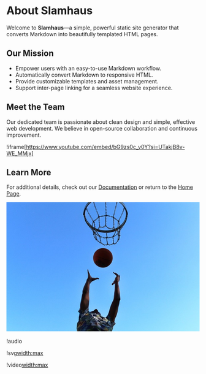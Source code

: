 # About Slamhaus

Welcome to **Slamhaus**—a simple, powerful static site generator that converts Markdown into beautifully templated HTML pages.

## Our Mission

- Empower users with an easy-to-use Markdown workflow.
- Automatically convert Markdown to responsive HTML.
- Provide customizable templates and asset management.
- Support inter-page linking for a seamless website experience.

## Meet the Team

Our dedicated team is passionate about clean design and simple, effective web development. We believe in open-source collaboration and continuous improvement.

!iframe[https://www.youtube.com/embed/bG9zs0c_v0Y?si=UTakjB8v-WE_MMjx]

## Learn More

For additional details, check out our [Documentation](documentation.md) or return to the [Home Page](index.md).

![width:max Team Image](assets/media/awesome-image.jpg)

!audio[](assets/media/example-audio.mp3)

!svg[width:max](assets/media/example-vector.svg)

!video[width:max](assets/media/example-video.mp4)

